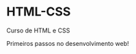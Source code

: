 # HTML-CSS
 Curso de HTML e CSS

Primeiros passos no desenvolvimento web!


<a href= "https://eli-mesquita.github.io/HTML-CSS/Mystery%20in%20London/Index.html"></a>